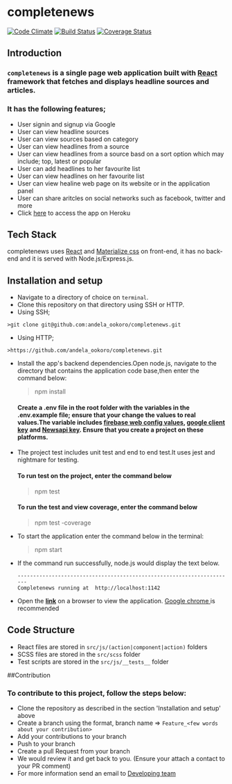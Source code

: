 # completenews
[![Code Climate](https://codeclimate.com/github/andela-ookoro/completenews.svg)](https://codeclimate.com/github/andela-ookoro/completenews) [![Build Status](https://travis-ci.org/andela-ookoro/completenews.svg)](https://travis-ci.org/andela-ookoro/completenews)
[![Coverage Status](https://coveralls.io/repos/github/andela-ookoro/completenews/badge.svg?branch=production)](https://coveralls.io/github/andela-ookoro/completenews?branch=production)

## Introduction
### **`completenews`** is a single page web application built with [React](https://facebook.github.io/react/) framework that fetches and displays headline sources and articles.
### It has the following features;
  * User signin and signup via Google
  * User can view headline sources
  * User can view sources based on category
  * User can view headlines from a source
  * User can view headlines from a source basd on a sort option which may include; top, latest or popular
  * User can add headlines to her favourite list
  * User can view headlines on her favourite list
  * User can view healine web page on its website or in the application panel
  * User can share aritcles on social networks such as facebook, twitter and more
*  Click [here](http://completenews.herokuapp.com/) to access the app on Heroku

## Tech Stack
completenews uses [React](https://facebook.github.io/react/) and [Materialize css](http://materializecss.com/) on front-end, it has no back-end and it is served with Node.js/Express.js.

## Installation and setup
*  Navigate to a directory of choice on `terminal`.
*  Clone this repository on that directory using SSH or HTTP.
  *  Using SSH;

    >git clone git@github.com:andela_ookoro/completenews.git

  *  Using HTTP;

    >https://github.com/andela_ookoro/completenews.git


* Install the app's backend dependencies.Open node.js, navigate to the directory that contains the application code base,then enter the command below:
   >npm install
   #### Create a .env file in the root folder with the variables in the .env.example file; ensure that your change the values to real values.The variable includes [firebase web config values](console.firebase.google.com), [google client key](console.developers.google.com/) and [Newsapi key](newsapi.org). Ensure that you create a project on these platforms.
* The project test includes unit test and end to end test.It uses jest and nightmare for testing.
  #### To run test on the project, enter the command below
  > npm test
  #### To run the test and view coverage, enter the command below
  > npm test -coverage

* To start the application enter the command below in the terminal:
   >npm start
* If the command run successfully, node.js would display the text below.

  ```
  ----------------------------------------------------------------------
  Completenews running at  http://localhost:1142

  ```
* Open the  **[link](http://localhost:1142)** on a browser to view the application.
  [Google chrome ](https://www.google.com/chrome/) is recommended 

## Code Structure
* React files are stored in `src/js/(action|component|action)` folders
* SCSS files  are stored in the `src/scss` folder
* Test scripts are stored in the `src/js/__tests__` folder

##Contribution
 ### To contribute to this project, follow the steps below:
  * Clone the repository as described in the section 'Installation and setup' above
  * Create a branch using the format, branch name => `Feature_<few words about your contribution>` 
  * Add your contributions to your branch
  * Push to your branch
  * Create a pull Request from your branch
  * We would review it and get back to you. (Ensure your attach a contact to your PR comment)
  * For more information send an email to  [Developing team](okwudiri.okoro@andela.com)


